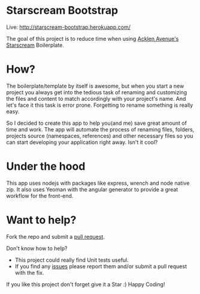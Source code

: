 Starscream Bootstrap
====================
Live: http://starscream-bootstrap.herokuapp.com/

The goal of this project is to reduce time when using [Acklen Avenue's Starscream](https://github.com/AcklenAvenue/Starscream) Boilerplate.

How?
=== 
The boilerplate/template by itself is awesome, but when you start a new project you always get into the tedious task of renaming and customizing the files and content to match accordingly with your project's name. And let's face it this task is error prone. Forgetting to rename something is really easy.

So I decided to create this app to help you(and me) save great amount of time and work. The app will automate the process of renaming files, folders, projects source (namespaces, references) and other necessary files so you can start developing your application right away. Isn't it cool? 


Under the hood
===
This app uses nodejs with packages like express, wrench and node native zip. 
It also uses Yeoman with the angular generator to provide a great workflow for the front-end.


Want to help?
===
Fork the repo and submit a [pull request](https://github.com/rsiwady29/starscream-bootstrap/pulls).


Don't know how to help? 
- This project could really find Unit tests useful.
- If you find any [issues](https://github.com/rsiwady29/starscream-bootstrap/issues) please report them and/or submit a pull request with the fix.

If you like this project don't forget give it a Star :) 
Happy Coding! 
